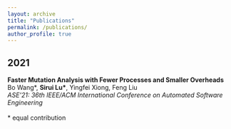 ```yaml
---
layout: archive
title: "Publications"
permalink: /publications/
author_profile: true
---
```


<h2>2021</h2>
<b>Faster Mutation Analysis with Fewer Processes and Smaller Overheads</b><br>
Bo Wang*, <b>Sirui Lu*</b>, Yingfei Xiong, Feng Liu<br>
<i>ASE'21: 36th IEEE/ACM International Conference on Automated Software Engineering</i><br>

<br>
* equal contribution
